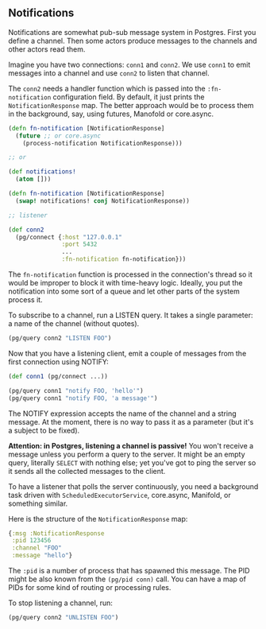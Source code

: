 ## Notifications

<!-- toc -->



<!-- tocstop -->

Notifications are somewhat pub-sub message system in Postgres. First you define
a channel. Then some actors produce messages to the channels and other actors
read them.

Imagine you have two connections: `conn1` and `conn2`. We use `conn1` to emit
messages into a channel and use `conn2` to listen that channel.

The `conn2` needs a handler function which is passed into the `:fn-notification`
configuration field. By default, it just prints the `NotificationResponse`
map. The better approach would be to process them in the background, say, using
futures, Manofold or core.async.

~~~clojure
(defn fn-notification [NotificationResponse]
  (future ;; or core.async
    (process-notification NotificationResponse)))

;; or

(def notifications!
  (atom []))

(defn fn-notification [NotificationResponse]
  (swap! notifications! conj NotificationResponse))

;; listener

(def conn2
  (pg/connect {:host "127.0.0.1"
               :port 5432
               ...
               :fn-notification fn-notification}))
~~~

The `fn-notification` function is processed in the connection's thread so it
would be improper to block it with time-heavy logic. Ideally, you put the
notification into some sort of a queue and let other parts of the system process
it.

To subscribe to a channel, run a LISTEN query. It takes a single parameter: a
name of the channel (without quotes).

~~~clojure
(pg/query conn2 "LISTEN FOO")
~~~

Now that you have a listening client, emit a couple of messages from the first
connection using NOTIFY:

~~~clojure
(def conn1 (pg/connect ...))

(pg/query conn1 "notify FOO, 'hello'")
(pg/query conn1 "notify FOO, 'a message'")
~~~

The NOTIFY expression accepts the name of the channel and a string message. At
the moment, there is no way to pass it as a parameter (but it's a subject to be
fixed).

**Attention: in Postgres, listening a channel is passive!** You won't receive a
message unless you perform a query to the server. It might be an empty query,
literally `SELECT` with nothing else; yet you've got to ping the server so it
sends all the collected messages to the client.

To have a listener that polls the server continuously, you need a background
task driven with `ScheduledExecutorService`, core.async, Manifold, or something
similar.

Here is the structure of the `NotificationResponse` map:

~~~clojure
{:msg :NotificationResponse
 :pid 123456
 :channel "FOO"
 :message "hello"}
~~~

The `:pid` is a number of process that has spawned this message. The PID might
be also known from the `(pg/pid conn)` call. You can have a map of PIDs for some
kind of routing or processing rules.

To stop listening a channel, run:

~~~clojure
(pg/query conn2 "UNLISTEN FOO")
~~~
